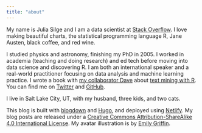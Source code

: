 ```yaml
---
title: "about"
---
```


My name is Julia Silge and I am a data scientist at [Stack Overflow](https://stackoverflow.com/users/5468471/julia-silge). I love making beautiful charts, the statistical programming language R, Jane Austen, black coffee, and red wine.

I studied physics and astronomy, finishing my PhD in 2005. I worked in academia (teaching and doing research) and ed tech before moving into data science and discovering R. I am both an international speaker and a real-world practitioner focusing on data analysis and machine learning practice. I wrote a book with [my collaborator Dave](http://varianceexplained.org/) about [text mining with R](http://amzn.to/2tZkmxG). You can find me on [Twitter](https://twitter.com/juliasilge) and [GitHub](https://github.com/juliasilge). 

I live in Salt Lake City, UT, with my husband, three kids, and two cats.

This blog is built with [blogdown](https://github.com/rstudio/blogdown) and [Hugo](https://gohugo.io/), and deployed using [Netlify](https://www.netlify.com/). My blog posts are released under a [Creative Commons Attribution-ShareAlike 4.0 International License](http://creativecommons.org/licenses/by-sa/4.0/). My avatar illustration is by [Emily Griffin](https://www.daybrighten.com/).

